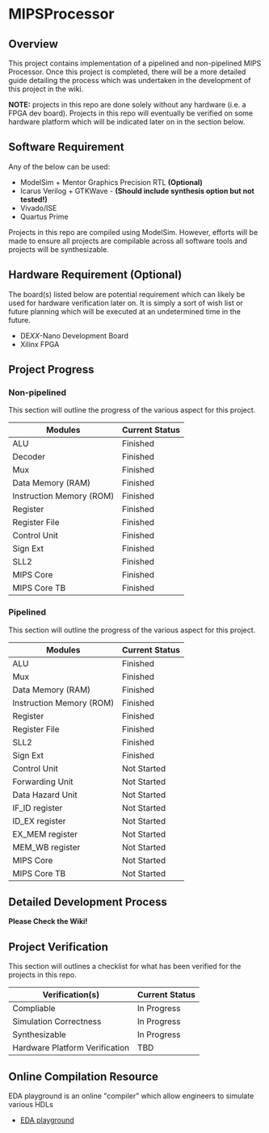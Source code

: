# MIPSProcessor
## Overview

This project contains implementation of a pipelined and non-pipelined MIPS Processor. Once this project is completed, there will be a more detailed guide detailing
the process which was undertaken in the development of this project in the wiki.

**NOTE:** projects in this repo are done solely without any hardware (i.e. a FPGA dev board). Projects in this repo will eventually be verified on some hardware platform which will be indicated later on in the section below.

## Software Requirement

Any of the below can be used:

* ModelSim + Mentor Graphics Precision RTL **(Optional)**
* Icarus Verilog + GTKWave - **(Should include synthesis option but not tested!)**
* Vivado/ISE
* Quartus Prime

Projects in this repo are compiled using ModelSim. However, efforts will be made to ensure all projects are compilable across all software tools and projects will be synthesizable.

## Hardware Requirement (Optional)

The board(s) listed below are potential requirement which can likely be used for hardware verification later on. It is simply a sort of wish list or future planning which will be executed at an undetermined time in the future.

* DE*XX*-Nano Development Board
* Xilinx FPGA

## Project Progress
### Non-pipelined

This section will outline the progress of the various aspect for this project.

| Modules                       | Current Status        |
|-------------------------------|-----------------------|
| ALU                           | Finished              |
| Decoder                       | Finished              |
| Mux                           | Finished              |
| Data Memory (RAM)             | Finished              |
| Instruction Memory (ROM)      | Finished              |
| Register                      | Finished              |
| Register File                 | Finished              |
| Control Unit                  | Finished              |
| Sign Ext                      | Finished              |
| SLL2                          | Finished              |
| MIPS Core                     | Finished              |
| MIPS Core TB                  | Finished              |

### Pipelined

This section will outline the progress of the various aspect for this project.

| Modules                       | Current Status        |
|-------------------------------|-----------------------|
| ALU                           | Finished              |
| Mux                           | Finished              |
| Data Memory (RAM)             | Finished              |
| Instruction Memory (ROM)      | Finished              |
| Register                      | Finished              |
| Register File                 | Finished              |
| SLL2                          | Finished              |
| Sign Ext                      | Finished              |
| Control Unit                  | Not Started           |
| Forwarding Unit               | Not Started           |
| Data Hazard Unit              | Not Started           |
| IF_ID register                | Not Started           |
| ID_EX register                | Not Started           |
| EX_MEM register               | Not Started           |
| MEM_WB register               | Not Started           |
| MIPS Core                     | Not Started           |
| MIPS Core TB                  | Not Started           |

## Detailed Development Process

**Please Check the Wiki!**

## Project Verification

This section will outlines a checklist for what has been verified for the projects in this repo.

| Verification(s)                   | Current Status    |
|-----------------------------------|-------------------|
| Compliable                        | In Progress       |
| Simulation Correctness            | In Progress       |
| Synthesizable                     | In Progress       |
| Hardware Platform Verification    | TBD               |

## Online Compilation Resource

EDA playground is an online "compiler" which allow engineers to simulate various HDLs

* [EDA playground](https://www.edaplayground.com/)
